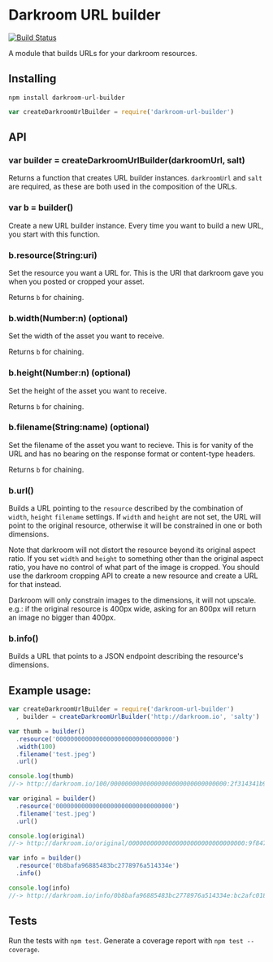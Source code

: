 # Darkroom URL builder

[![Build Status](https://travis-ci.org/bengourley/darkroom-url-builder.png)](https://travis-ci.org/bengourley/darkroom-url-builder)

A module that builds URLs for your darkroom resources.

## Installing

```
npm install darkroom-url-builder
```

```js
var createDarkroomUrlBuilder = require('darkroom-url-builder')
```

## API

### var builder = createDarkroomUrlBuilder(darkroomUrl, salt)

Returns a function that creates URL builder instances. `darkroomUrl` and `salt`
are required, as these are both used in the composition of the URLs.

### var b = builder()

Create a new URL builder instance. Every time you want to build a new URL, you
start with this function.

### b.resource(String:uri)

Set the resource you want a URL for. This is the URI that darkroom gave you when you posted
or cropped your asset.

Returns `b` for chaining.

### b.width(Number:n) (optional)

Set the width of the asset you want to receive.

Returns `b` for chaining.

### b.height(Number:n) (optional)

Set the height of the asset you want to receive.

Returns `b` for chaining.

### b.filename(String:name) (optional)

Set the filename of the asset you want to recieve. This is for vanity of the URL
and has no bearing on the response format or content-type headers.

Returns `b` for chaining.

### b.url()

Builds a URL pointing to the `resource` described by the combination of `width`, `height`
`filename` settings. If `width` and `height` are not set, the URL will point to the original
resource, otherwise it will be constrained in one or both dimensions.

Note that darkroom will not distort the resource beyond its original aspect ratio. If you set
`width` and `height` to something other than the original aspect ratio, you have no control of
what part of the image is cropped. You should use the darkroom cropping API to create a new resource
and create a URL for that instead.

Darkroom will only constrain images to the dimensions, it will not upscale. e.g.: if the original
resource is 400px wide, asking for an 800px will return an image no bigger than 400px.

### b.info()

Builds a URL that points to a JSON endpoint describing the resource's dimensions.

## Example usage:

```js
var createDarkroomUrlBuilder = require('darkroom-url-builder')
  , builder = createDarkroomUrlBuilder('http://darkroom.io', 'salty')

var thumb = builder()
  .resource('00000000000000000000000000000000')
  .width(100)
  .filename('test.jpeg')
  .url()

console.log(thumb)
//-> http://darkroom.io/100/00000000000000000000000000000000:2f314341b9d1d41f1b54b07be8d0cd1a/test.jpeg

var original = builder()
  .resource('00000000000000000000000000000000')
  .filename('test.jpeg')
  .url()

console.log(original)
//-> http://darkroom.io/original/00000000000000000000000000000000:9f847ee652ef4eed45a39625ef30193f/test.jpeg

var info = builder()
  .resource('0b8bafa96885483bc2778976a514334e')
  .info()

console.log(info)
//-> http://darkroom.io/info/0b8bafa96885483bc2778976a514334e:bc2afc01898e3b8e2613793be6cd7598
```

## Tests

Run the tests with `npm test`. Generate a coverage report with `npm test --coverage`.
